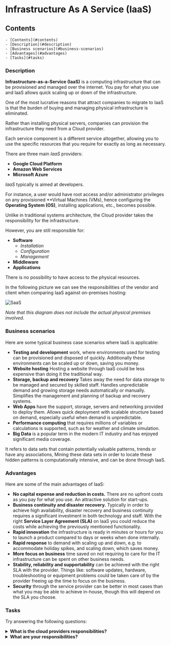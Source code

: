 # Infrastructure As A Service (IaaS)

<!--TOC_START-->
## Contents
	- [Contents](#contents)
	- [Description](#description)
	- [Business scenarios](#business-scenarios)
	- [Advantages](#advantages)
	- [Tasks](#tasks)

<!--TOC_END-->
### Description

**Infrastructure-as-a-Service (IaaS)** is a computing infrastructure that can be provisioned and managed over the internet. 
You pay for what you use and IaaS allows quick scaling up or down of the infrastructure. 

One of the most lucrative reasons that attract companies to migrate to IaaS is that the burden of buying and managing physical infrastructure is eliminated.

Rather than installing physical servers, companies can provision the infrastructure they need from a Cloud provider.

Each service component is a different service altogether, allowing you to use the specific resources that you require for exactly as long as necessary.

There are three main *IaaS* providers:
* **Google Cloud Platform**
* **Amazon Web Services**
* **Microsoft Azure**

*IaaS* typically is aimed at developers. 

For instance, a user would have root access and/or administrator privileges on any provisioned **Virtual Machines (VMs), hence configuring the **Operating System (OS)**, installing applications, etc., becomes possible.

Unlike in traditional systems architecture, the Cloud provider takes the responsibility for the infrastructure. 

However, you are still responsible for:
* **Software**
    * _Installation_
    * _Configuration_
    * _Management_
* **Middleware**
* **Applications**

There is no possibility to have access to the physical resources.

In the following picture we can see the responsibilities of the vendor and client when comparing IaaS against on-premises hosting:
 
![SaaS](https://imgur.com/GV9gjSA.jpg)

*Note that this diagram does not include the actual physical premises involved.*
 

### Business scenarios

Here are some typical business case scenarios where IaaS is applicable:
* **Testing and development** work, where environments used for testing can be provisioned and disposed of quickly.
Additionally these environments can be scaled up or down, saving you money.
* **Website hosting** Hosting a website through IaaS could be less expensive than doing it the traditional way.
* **Storage, backup and recovery** Takes away the need for data storage to be managed and secured by skilled staff.
Handles unpredictable demand and growing storage needs automatically or manually. 
Simplifies the management and planning of backup and recovery systems.
* **Web Apps** have the support, storage, servers and networking provided to deploy them. 
Allows quick deployment with scalable structure based on demand, especially useful when demand is unpredictable.
* **Performance computing** that requires millions of variables or calculations is supported, such as for weather and climate simulation.
* **Big Data** is a popular term in the modern IT industry and has enjoyed significant media coverage.

It refers to data sets that contain potentially valuable patterns, trends or have any associations, 
 Mining these data sets in order to locate these hidden patterns is computationally intensive, and can be done through IaaS.

### Advantages

Here are some of the main advantages of IaaS:
- **No capital expense and reduction in costs.**
There are no upfront costs as you pay for what you use. 
An attractive solution for start-ups.
- **Business continuity and disaster recovery.** 
Typically in order to achieve high availability, disaster recovery and business continuity requires a significant investment in both technology and staff.
 With the right **Service Layer Agreement (SLA)** on IaaS you could reduce the costs while achieving the previously mentioned functionality. 
- **Rapid innovation** the infrastructure is ready in minutes or hours for you to launch a product compared to days or weeks when done internally.
- **Rapid response** to demand with scaling up and down, e.g. to accommodate holiday spikes, and scaling down, which saves money. 
- **More focus on business** time saved on not requiring to care for the IT infrastructure can be spent on other business needs. 
- **Stability, reliability and supportability** can be achieved with the right SLA with the provider. 
Things like: software updates, hardware, troubleshooting or equipment problems could be taken care of by the provider freeing up the time to focus on the business. 
- **Security** through the service provider can be better in most cases than what you may be able to achieve in-house, though this will depend on the SLA you choose.

### Tasks

Try answering the following questions:

<details>

<summary><b>What is the cloud providers responsibilities?</b></summary>

- **Virtualization**
- **Networking**
- **Storage**
- **Servers**

</details>

<details>

<summary><b>What are your responsibilities?</b></summary>

- **Application**
- **Data**
- **Runtime**
- **Middleware**
- **OS**

</details>
